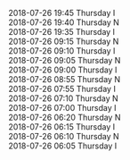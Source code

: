 2018-07-26 19:45 Thursday  I  
2018-07-26 19:40 Thursday  N  
2018-07-26 19:35 Thursday  I  
2018-07-26 09:15 Thursday  N  
2018-07-26 09:10 Thursday  I  
2018-07-26 09:05 Thursday  N  
2018-07-26 09:00 Thursday  I  
2018-07-26 08:55 Thursday  N  
2018-07-26 07:55 Thursday  I  
2018-07-26 07:10 Thursday  N  
2018-07-26 07:00 Thursday  I  
2018-07-26 06:20 Thursday  N  
2018-07-26 06:15 Thursday  I  
2018-07-26 06:10 Thursday  N  
2018-07-26 06:05 Thursday  I  
